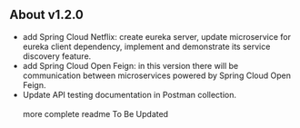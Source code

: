 ## About v1.2.0
- add Spring Cloud Netflix: create eureka server, update microservice for eureka client dependency, implement and demonstrate its service discovery feature.
- add Spring Cloud Open Feign: in this version there will be communication between microservices powered by Spring Cloud Open Feign.
- Update API testing documentation in Postman collection.
<br/><br/>more complete readme To Be Updated
